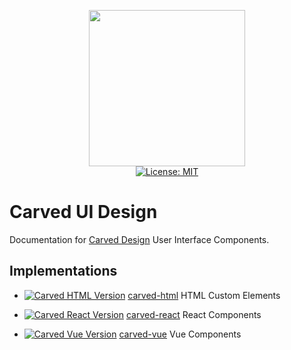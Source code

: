 <p align="center">
    <img src="https://raw.githubusercontent.com/plurid/carved-ui/master/about/images/identity/carved-logo.png" height="250px">
    <br />
    <a target="_blank" href="https://github.com/plurid/carved-ui/blob/master/LICENSE">
        <img src="https://img.shields.io/badge/license-MIT-blue.svg?colorB=1380C3&style=for-the-badge" alt="License: MIT">
    </a>
</p>



# Carved UI Design

Documentation for [Carved Design][carved-design] User Interface Components.

[carved-design]: https://carved.design



## Implementations

+ <a target="_blank" href="https://www.npmjs.com/package/@plurid/carved-ui-html"><img src="https://img.shields.io/npm/v/@plurid/carved-ui-html.svg?logo=npm&colorB=1380C3&style=for-the-badge" alt="Carved HTML Version"></a> [carved-html][carved-html] HTML Custom Elements

+ <a target="_blank" href="https://www.npmjs.com/package/@plurid/carved-ui-react"><img src="https://img.shields.io/npm/v/@plurid/carved-ui-react.svg?logo=npm&colorB=1380C3&style=for-the-badge" alt="Carved React Version"></a> [carved-react][carved-react] React Components

+ <a target="_blank" href="https://www.npmjs.com/package/@plurid/carved-ui-vue"><img src="https://img.shields.io/npm/v/@plurid/carved-ui-vue.svg?logo=npm&colorB=1380C3&style=for-the-badge" alt="Carved Vue Version"></a> [carved-vue][carved-vue] Vue Components

[carved-html]: https://github.com/plurid/carved-ui/tree/master/packages/carved-ui-html
[carved-react]: https://github.com/plurid/carved-ui/tree/master/packages/carved-ui-react
[carved-vue]: https://github.com/plurid/carved-ui/tree/master/packages/carved-ui-vue
